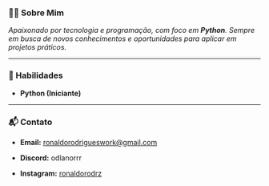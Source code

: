 ### 👨‍💻 Sobre Mim
*Apaixonado por tecnologia e programação, com foco em **Python**. Sempre em busca de novos conhecimentos e oportunidades para aplicar em projetos práticos.*

---

### 💼 Habilidades

- **Python (Iniciante)**

---

### 📬 Contato
  
- **Email:** [ronaldorodrigueswork@gmail.com](mailto:ronaldorodrigueswork@gmail.com)
  
- **Discord:** odlanorrr
 
- **Instagram:** [ronaldorodrz](https://www.instagram.com/ronaldorodrz/)

